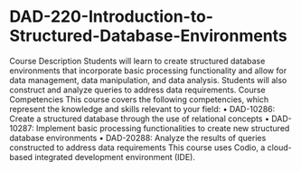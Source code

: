 # DAD-220-Introduction-to-Structured-Database-Environments
Course Description
Students will learn to create structured database environments that incorporate basic 
processing functionality and allow for data management, data manipulation, and data analysis. 
Students will also construct and analyze queries to address data requirements.
Course Competencies
This course covers the following competencies, which represent the knowledge and skills 
relevant to your field:
• DAD-10286: Create a structured database through the use of relational concepts
• DAD-10287: Implement basic processing functionalities to create new structured 
database environments
• DAD-20288: Analyze the results of queries constructed to address data requirements
This course uses Codio, a cloud-based integrated development environment (IDE).
